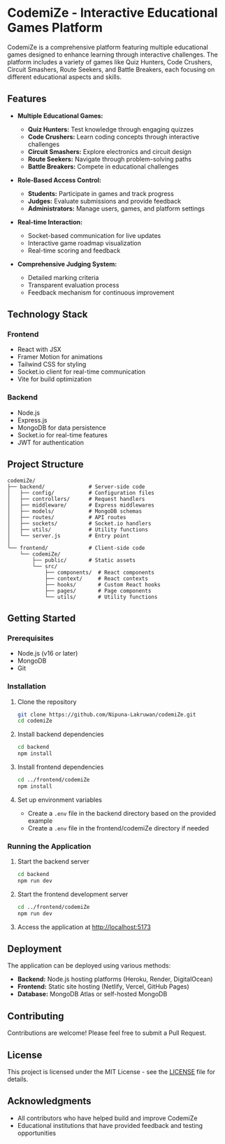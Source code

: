 # CodemiZe - Interactive Educational Games Platform

CodemiZe is a comprehensive platform featuring multiple educational games designed to enhance learning through interactive challenges. The platform includes a variety of games like Quiz Hunters, Code Crushers, Circuit Smashers, Route Seekers, and Battle Breakers, each focusing on different educational aspects and skills.

## Features

- **Multiple Educational Games:**
  - **Quiz Hunters:** Test knowledge through engaging quizzes
  - **Code Crushers:** Learn coding concepts through interactive challenges
  - **Circuit Smashers:** Explore electronics and circuit design
  - **Route Seekers:** Navigate through problem-solving paths
  - **Battle Breakers:** Compete in educational challenges

- **Role-Based Access Control:**
  - **Students:** Participate in games and track progress
  - **Judges:** Evaluate submissions and provide feedback
  - **Administrators:** Manage users, games, and platform settings

- **Real-time Interaction:**
  - Socket-based communication for live updates
  - Interactive game roadmap visualization
  - Real-time scoring and feedback

- **Comprehensive Judging System:**
  - Detailed marking criteria
  - Transparent evaluation process
  - Feedback mechanism for continuous improvement

## Technology Stack

### Frontend

- React with JSX
- Framer Motion for animations
- Tailwind CSS for styling
- Socket.io client for real-time communication
- Vite for build optimization

### Backend

- Node.js
- Express.js
- MongoDB for data persistence
- Socket.io for real-time features
- JWT for authentication

## Project Structure

```plaintext
codemiZe/
├── backend/              # Server-side code
│   ├── config/           # Configuration files
│   ├── controllers/      # Request handlers
│   ├── middleware/       # Express middlewares
│   ├── models/           # MongoDB schemas
│   ├── routes/           # API routes
│   ├── sockets/          # Socket.io handlers
│   ├── utils/            # Utility functions
│   └── server.js         # Entry point
│
└── frontend/             # Client-side code
    └── codemiZe/
        ├── public/       # Static assets
        └── src/
            ├── components/  # React components
            ├── context/     # React contexts
            ├── hooks/       # Custom React hooks
            ├── pages/       # Page components
            └── utils/       # Utility functions
```

## Getting Started

### Prerequisites

- Node.js (v16 or later)
- MongoDB
- Git

### Installation

1. Clone the repository

   ```bash
   git clone https://github.com/Nipuna-Lakruwan/codemiZe.git
   cd codemiZe
   ```

2. Install backend dependencies

   ```bash
   cd backend
   npm install
   ```

3. Install frontend dependencies

   ```bash
   cd ../frontend/codemiZe
   npm install
   ```

4. Set up environment variables
   - Create a `.env` file in the backend directory based on the provided example
   - Create a `.env` file in the frontend/codemiZe directory if needed

### Running the Application

1. Start the backend server

   ```bash
   cd backend
   npm run dev
   ```

2. Start the frontend development server

   ```bash
   cd ../frontend/codemiZe
   npm run dev
   ```

3. Access the application at [http://localhost:5173](http://localhost:5173)

## Deployment

The application can be deployed using various methods:

- **Backend:** Node.js hosting platforms (Heroku, Render, DigitalOcean)
- **Frontend:** Static site hosting (Netlify, Vercel, GitHub Pages)
- **Database:** MongoDB Atlas or self-hosted MongoDB

## Contributing

Contributions are welcome! Please feel free to submit a Pull Request.

## License

This project is licensed under the MIT License - see the [LICENSE](LICENSE) file for details.

## Acknowledgments

- All contributors who have helped build and improve CodemiZe
- Educational institutions that have provided feedback and testing opportunities
